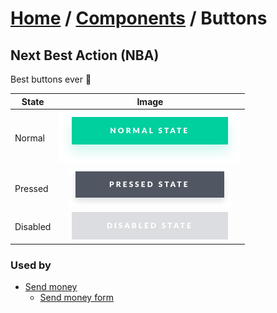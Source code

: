 # [Home](../../) / [Components](../) / Buttons

## Next Best Action (NBA)

Best buttons ever 💪

| State    |                  Image                   |
| -------- | :--------------------------------------: |
| Normal   |       ![nba-green](nba-green.png)        |
| Pressed  | ![nba-green-pressed](nba-green-pressed.png) |
| Disabled | ![nba-green-disabled](nba-green-disabled.png) |

### Used by

- [Send money](../../functions/send-money)
  - [Send money form](../../functions/send-money#send-money-form)
